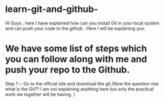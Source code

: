 # learn-git-and-github-
Hi Guys , here I have explained how can you install Git in your local system and can push your code to the github . Here I will be explaining you.


# We have some list of steps which you can follow along with me and push your repo to the Github.

Step 1 :- Go to the official site and download the git.(Now the question rise what is the Git?? I am not explaining anything here but only the practical work we together will be having. )
